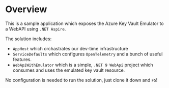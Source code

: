 # Overview

This is a sample application which exposes the Azure Key Vault Emulator to a WebAPI using `.NET Aspire`.

The solution includes:

- `AppHost` which orchastrates our dev-time infrastructure
- `ServiceDefaults` which configures `OpenTelemetry` and a bunch of useful features.
- `WebApiWithEmulator` which is a simple, `.NET 9 WebApi` project which consumes and uses the emulated key vault resource.

No configuration is needed to run the solution, just clone it down and `F5`!